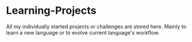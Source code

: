 # Learning-Projects
All my individually started projects or challenges are stored here. Mainly to learn a new language or to evolve current language's workflow.

